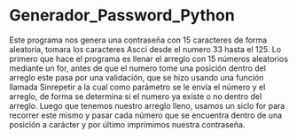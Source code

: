 # Generador_Password_Python

Este programa nos genera una contraseña con 15 caracteres de forma aleatoria, tomara los caracteres Ascci desde el numero 33 hasta el 125. Lo primero que hace el programa es llenar el arreglo con 15 números aleatorios mediante un for, antes de que el numero tome una posición dentro del arreglo este pasa por una validación, que se hizo usando una función llamada Sinrepetir a la cual como parámetro se le envía el número y el arreglo, de forma se determina si el numero ya existe o no dentro del arreglo. Luego que tenemos nuestro arreglo lleno, usamos un siclo for para recorrer este mismo y pasar cada número que se encuentra dentro de una posición a carácter y por último imprimimos nuestra contraseña.
